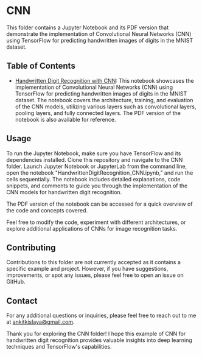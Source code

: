 # CNN

This folder contains a Jupyter Notebook and its PDF version that demonstrate the implementation of Convolutional Neural Networks (CNN) using TensorFlow for predicting handwritten images of digits in the MNIST dataset.

## Table of Contents

- [Handwritten Digit Recognition with CNN](./HandwrittenDigitRecognition_CNN.ipynb): This notebook showcases the implementation of Convolutional Neural Networks (CNN) using TensorFlow for predicting handwritten images of digits in the MNIST dataset. The notebook covers the architecture, training, and evaluation of the CNN models, utilizing various layers such as convolutional layers, pooling layers, and fully connected layers. The PDF version of the notebook is also available for reference.

## Usage

To run the Jupyter Notebook, make sure you have TensorFlow and its dependencies installed. Clone this repository and navigate to the CNN folder. Launch Jupyter Notebook or JupyterLab from the command line, open the notebook "HandwrittenDigitRecognition_CNN.ipynb," and run the cells sequentially. The notebook includes detailed explanations, code snippets, and comments to guide you through the implementation of the CNN models for handwritten digit recognition.

The PDF version of the notebook can be accessed for a quick overview of the code and concepts covered.

Feel free to modify the code, experiment with different architectures, or explore additional applications of CNNs for image recognition tasks.

## Contributing

Contributions to this folder are not currently accepted as it contains a specific example and project. However, if you have suggestions, improvements, or spot any issues, please feel free to open an issue on GitHub.


## Contact

For any additional questions or inquiries, please feel free to reach out to me at ankitkislaya@gmail.com.

Thank you for exploring the CNN folder! I hope this example of CNN for handwritten digit recognition provides valuable insights into deep learning techniques and TensorFlow's capabilities.
